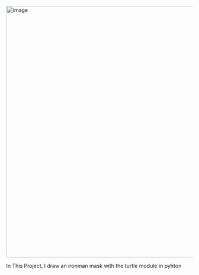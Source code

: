 <img width="510" height="680" alt="image" src="https://github.com/user-attachments/assets/3396a568-222a-4002-a42d-67bb42bdc7bb" />

In This Project, I draw an ironman mask with the turtle module in pyhton 
